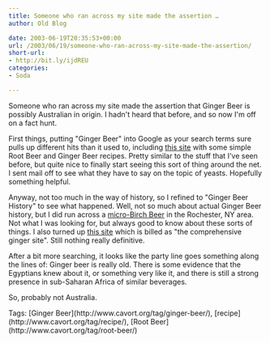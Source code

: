```yaml
---
title: Someone who ran across my site made the assertion …
author: Old Blog

date: 2003-06-19T20:35:53+00:00
url: /2003/06/19/someone-who-ran-across-my-site-made-the-assertion/
short-url:
- http://bit.ly/ijdREU
categories:
- Soda

---
```

<div class='microid-http+http:sha1:6f23f341c2ee8ce84a5c1f2d1fd1e4fbc624c18f'>

Someone who ran across my site made the assertion that Ginger Beer is possibly Australian in origin. I hadn't heard that before, and so now I'm off on a fact hunt.

First things, putting "Ginger Beer" into Google as your search terms sure pulls up different hits than it used to, including [this site](http://www.acplace.com/alstuff/rbeer.htm) with some simple Root Beer and Ginger Beer recipes. Pretty similar to the stuff that I've seen before, but quite nice to finally start seeing this sort of thing around the net. I sent mail off to see what they have to say on the topic of yeasts. Hopefully something helpful.

Anyway, not too much in the way of history, so I refined to "Ginger Beer History" to see what happened. Well, not so much about actual Ginger Beer history, but I did run across a [micro-Birch Beer](http://www.4birchbeer.com/index.htm) in the Rochester, NY area. Not what I was looking for, but always good to know about these sorts of things. I also turned up [this site](http://www.allaboutginger.com/) which is billed as "the comprehensive ginger site". Still nothing really definitive.

After a bit more searching, it looks like the party line goes something along the lines of: Ginger beer is really old. There is some evidence that the Egyptians knew about it, or something very like it, and there is still a strong presence in sub-Saharan Africa of similar beverages.

So, probably not Australia.

</div>

<div class="st-post-tags">
Tags: [Ginger Beer](http://www.cavort.org/tag/ginger-beer/), [recipe](http://www.cavort.org/tag/recipe/), [Root Beer](http://www.cavort.org/tag/root-beer/)<br />
</div>